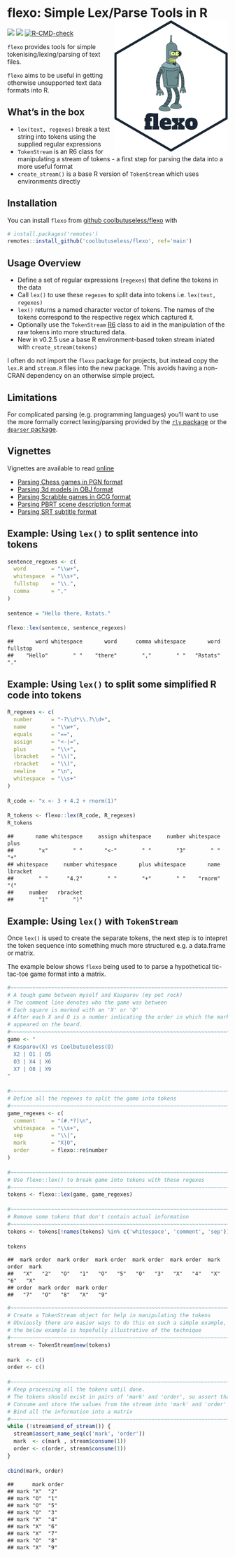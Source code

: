 
<!-- README.md is generated from README.Rmd. Please edit that file -->

# flexo: Simple Lex/Parse Tools in R <img src="man/figures/logo.png" align="right" height=300 />

<!-- badges: start -->

![](https://img.shields.io/badge/cool-useless-green.svg)
![](https://img.shields.io/badge/test%20coverage-100%25-blue.svg)
[![R-CMD-check](https://github.com/coolbutuseless/flexo/workflows/R-CMD-check/badge.svg)](https://github.com/coolbutuseless/flexo/actions)
<!-- badges: end -->

`flexo` provides tools for simple tokenising/lexing/parsing of text
files.

`flexo` aims to be useful in getting otherwise unsupported text data
formats into R.

## What’s in the box

-   `lex(text, regexes)` break a text string into tokens using the
    supplied regular expressions
-   `TokenStream` is an R6 class for manipulating a stream of tokens - a
    first step for parsing the data into a more useful format
-   `create_stream()` is a base R version of `TokenStream` which uses
    environments directly

## Installation

You can install `flexo` from [github
coolbutuseless/flexo](https://github.com/coolbutuseless/flexo) with

``` r
# install.packages('remotes')
remotes::install_github('coolbutuseless/flexo', ref='main')
```

## Usage Overview

-   Define a set of regular expressions (`regexes`) that define the
    tokens in the data
-   Call `lex()` to use these `regexes` to split data into tokens
    i.e. `lex(text, regexes)`
-   `lex()` returns a named character vector of tokens. The names of the
    tokens correspond to the respective regex which captured it.
-   Optionally use the `TokenStream`
    [R6](https://cran.r-project.org/package=R6) class to aid in the
    manipulation of the raw tokens into more structured data.
-   New in v0.2.5 use a base R environment-based token stream iniated
    with `create_stream(tokens)`

I often do not import the `flexo` package for projects, but instead copy
the `lex.R` and `stream.R` files into the new package. This avoids
having a non-CRAN dependency on an otherwise simple project.

## Limitations

For complicated parsing (e.g. programming languages) you’ll want to use
the more formally correct lexing/parsing provided by the [`rly`
package](https://cran.r-project.org/package=rly) or the [`dparser`
package](https://cran.r-project.org/package=dparser).

## Vignettes

Vignettes are available to read
[online](https://coolbutuseless.github.io/package/flexo)

-   [Parsing Chess games in PGN
    format](https://coolbutuseless.github.io/package/flexo/articles/chess.html)
-   [Parsing 3d models in OBJ
    format](https://coolbutuseless.github.io/package/flexo/articles/parse_obj.html)
-   [Parsing Scrabble games in GCG
    format](https://coolbutuseless.github.io/package/flexo/articles/Scrabble.html)
-   [Parsing PBRT scene description
    format](https://coolbutuseless.github.io/package/flexo/articles/PBRT.html)
-   [Parsing SRT subtitle
    format](https://coolbutuseless.github.io/package/flexo/articles/srt.html)

## Example: Using `lex()` to split sentence into tokens

``` r
sentence_regexes <- c(
  word        = "\\w+", 
  whitespace  = "\\s+",
  fullstop    = "\\.",
  comma       = ","
)

sentence = "Hello there, Rstats."

flexo::lex(sentence, sentence_regexes)
```

    ##       word whitespace       word      comma whitespace       word   fullstop 
    ##    "Hello"        " "    "there"        ","        " "   "Rstats"        "."

## Example: Using `lex()` to split some simplified R code into tokens

``` r
R_regexes <- c(
  number      = "-?\\d*\\.?\\d+",
  name        = "\\w+",
  equals      = "==",
  assign      = "<-|=",
  plus        = "\\+",
  lbracket    = "\\(",
  rbracket    = "\\)",
  newline     = "\n",
  whitespace  = "\\s+"
)

R_code <- "x <- 3 + 4.2 + rnorm(1)"

R_tokens <- flexo::lex(R_code, R_regexes)
R_tokens
```

    ##       name whitespace     assign whitespace     number whitespace       plus 
    ##        "x"        " "       "<-"        " "        "3"        " "        "+" 
    ## whitespace     number whitespace       plus whitespace       name   lbracket 
    ##        " "      "4.2"        " "        "+"        " "    "rnorm"        "(" 
    ##     number   rbracket 
    ##        "1"        ")"

## Example: Using `lex()` with `TokenStream`

Once `lex()` is used to create the separate tokens, the next step is to
intepret the token sequence into something much more structured e.g. a
data.frame or matrix.

The example below shows `flexo` being used to to parse a hypothetical
tic-tac-toe game format into a matrix.

``` r
#~~~~~~~~~~~~~~~~~~~~~~~~~~~~~~~~~~~~~~~~~~~~~~~~~~~~~~~~~~~~~~~~~~~~~~~~~~~~
# A tough game between myself and Kasparov (my pet rock)
# The comment line denotes who the game was between
# Each square is marked with an 'X' or 'O'
# After each X and O is a number indicating the order in which the mark
# appeared on the board.
#~~~~~~~~~~~~~~~~~~~~~~~~~~~~~~~~~~~~~~~~~~~~~~~~~~~~~~~~~~~~~~~~~~~~~~~~~~~~
game <- "
# Kasparov(X) vs Coolbutuseless(O)
  X2 | O1 | O5 
  O3 | X4 | X6
  X7 | O8 | X9
"

#~~~~~~~~~~~~~~~~~~~~~~~~~~~~~~~~~~~~~~~~~~~~~~~~~~~~~~~~~~~~~~~~~~~~~~~~~~~~
# Define all the regexes to split the game into tokens
#~~~~~~~~~~~~~~~~~~~~~~~~~~~~~~~~~~~~~~~~~~~~~~~~~~~~~~~~~~~~~~~~~~~~~~~~~~~~
game_regexes <- c(
  comment     = "(#.*?)\n", 
  whitespace  = "\\s+",
  sep         = "\\|",
  mark        = "X|O",
  order       = flexo::re$number
)

#~~~~~~~~~~~~~~~~~~~~~~~~~~~~~~~~~~~~~~~~~~~~~~~~~~~~~~~~~~~~~~~~~~~~~~~~~~~~
# Use flexo::lex() to break game into tokens with these regexes
#~~~~~~~~~~~~~~~~~~~~~~~~~~~~~~~~~~~~~~~~~~~~~~~~~~~~~~~~~~~~~~~~~~~~~~~~~~~~
tokens <- flexo::lex(game, game_regexes)

#~~~~~~~~~~~~~~~~~~~~~~~~~~~~~~~~~~~~~~~~~~~~~~~~~~~~~~~~~~~~~~~~~~~~~~~~~~~~
# Remove some tokens that don't contain actual information
#~~~~~~~~~~~~~~~~~~~~~~~~~~~~~~~~~~~~~~~~~~~~~~~~~~~~~~~~~~~~~~~~~~~~~~~~~~~~
tokens <- tokens[!names(tokens) %in% c('whitespace', 'comment', 'sep')]

tokens
```

    ##  mark order  mark order  mark order  mark order  mark order  mark order  mark 
    ##   "X"   "2"   "O"   "1"   "O"   "5"   "O"   "3"   "X"   "4"   "X"   "6"   "X" 
    ## order  mark order  mark order 
    ##   "7"   "O"   "8"   "X"   "9"

``` r
#~~~~~~~~~~~~~~~~~~~~~~~~~~~~~~~~~~~~~~~~~~~~~~~~~~~~~~~~~~~~~~~~~~~~~~~~~~~~
# Create a TokenStream object for help in manipulating the tokens
# Obviously there are easier ways to do this on such a simple example, but 
# the below example is hopefully illustrative of the technique
#~~~~~~~~~~~~~~~~~~~~~~~~~~~~~~~~~~~~~~~~~~~~~~~~~~~~~~~~~~~~~~~~~~~~~~~~~~~~
stream <- TokenStream$new(tokens)

mark  <- c()
order <- c()

#~~~~~~~~~~~~~~~~~~~~~~~~~~~~~~~~~~~~~~~~~~~~~~~~~~~~~~~~~~~~~~~~~~~~~~~~~~~~
# Keep processing all the tokens until done.  
# The tokens should exist in pairs of 'mark' and 'order', so assert that pairing
# Consume and store the values from the stream into 'mark' and 'order' vectors
# Bind all the information into a matrix
#~~~~~~~~~~~~~~~~~~~~~~~~~~~~~~~~~~~~~~~~~~~~~~~~~~~~~~~~~~~~~~~~~~~~~~~~~~~~
while (!stream$end_of_stream()) {
  stream$assert_name_seq(c('mark', 'order'))
  mark  <- c(mark , stream$consume(1))
  order <- c(order, stream$consume(1))
}

cbind(mark, order)
```

    ##      mark order
    ## mark "X"  "2"  
    ## mark "O"  "1"  
    ## mark "O"  "5"  
    ## mark "O"  "3"  
    ## mark "X"  "4"  
    ## mark "X"  "6"  
    ## mark "X"  "7"  
    ## mark "O"  "8"  
    ## mark "X"  "9"
